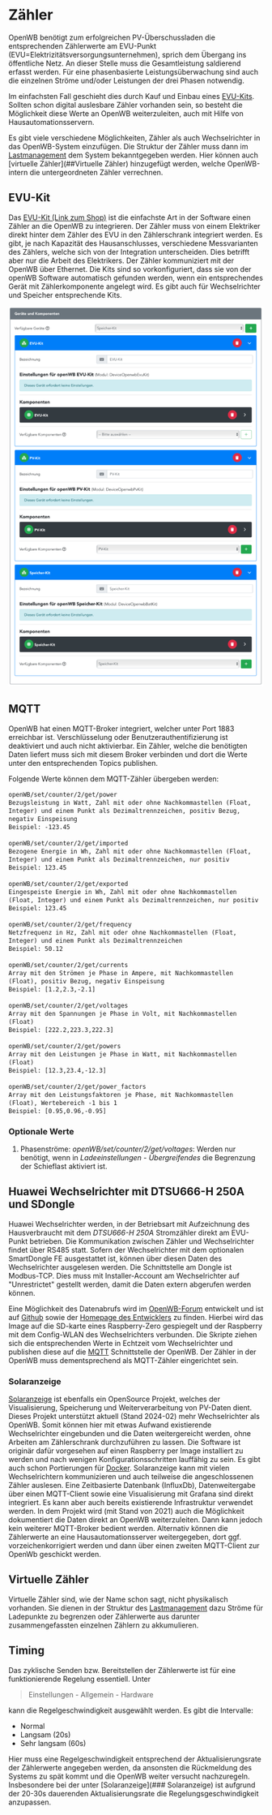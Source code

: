 
# Zähler

OpenWB benötigt zum erfolgreichen PV-Überschussladen die entsprechenden Zählerwerte am EVU-Punkt (EVU=Elektrizitätsversorgungsunternehmen), sprich dem Übergang ins öffentliche Netz. An dieser Stelle muss die Gesamtleistung saldierend erfasst werden. Für eine phasenbasierte Leistungsüberwachung sind auch die einzelnen Ströme und/oder Leistungen der drei Phasen notwendig.

Im einfachsten Fall geschieht dies durch Kauf und Einbau eines [EVU-Kits](##EVU-Kit). Sollten schon digital auslesbare Zähler vorhanden sein, so besteht die Möglichkeit diese Werte an OpenWB weiterzuleiten, auch mit Hilfe von Hausautomationsservern.

Es gibt viele verschiedene Möglichkeiten, Zähler als auch Wechselrichter in das OpenWB-System einzufügen.  Die Struktur der Zähler muss dann im  [Lastmanagement](https://github.com/openWB/core/wiki/Lastmanagement-und-kaskadierte-Zähler) dem System bekanntgegeben werden. Hier können auch [virtuelle Zähler](##Virtuelle Zähler)  hinzugefügt werden, welche OpenWB-intern die untergeordneten Zähler verrechnen.


## EVU-Kit

Das [EVU-Kit (Link zum Shop)](https://openwb.de/shop/?product=openwb-evu-kit) ist die einfachste Art in der Software einen Zähler an die OpenWB zu integrieren. Der Zähler muss von einem Elektriker direkt hinter dem Zähler des EVU in den Zählerschrank integriert werden. Es gibt, je nach Kapazität des Hausanschlusses, verschiedene Messvarianten des Zählers, welche sich von der Integration unterscheiden. Dies betrifft aber nur die Arbeit des Elektrikers.
Der Zähler kommuniziert mit der OpenWB über Ethernet. Die Kits sind so vorkonfiguriert, dass sie von der openWB Software automatisch gefunden werden, wenn ein entsprechendes Gerät mit Zählerkomponente angelegt wird. Es gibt auch für Wechselrichter und Speicher entsprechende Kits.

![EVU-Kit](pictures/EVU-PV-Speicher-Kit-689x1024.png)

## MQTT

OpenWB hat einen MQTT-Broker integriert, welcher unter Port 1883 erreichbar ist. Verschlüsselung oder Benutzerauthentifizierung ist deaktiviert und auch nicht aktivierbar. Ein Zähler, welche die benötigten Daten liefert muss sich mit diesem Broker verbinden und dort die Werte unter den entsprechenden Topics publishen.

Folgende Werte können dem MQTT-Zähler übergeben werden:
```
openWB/set/counter/2/get/power
Bezugsleistung in Watt, Zahl mit oder ohne Nachkommastellen (Float, Integer) und einem Punkt als Dezimaltrennzeichen, positiv Bezug, negativ Einspeisung
Beispiel: -123.45

openWB/set/counter/2/get/imported
Bezogene Energie in Wh, Zahl mit oder ohne Nachkommastellen (Float, Integer) und einem Punkt als Dezimaltrennzeichen, nur positiv
Beispiel: 123.45

openWB/set/counter/2/get/exported
Eingespeiste Energie in Wh, Zahl mit oder ohne Nachkommastellen (Float, Integer) und einem Punkt als Dezimaltrennzeichen, nur positiv
Beispiel: 123.45

openWB/set/counter/2/get/frequency
Netzfrequenz in Hz, Zahl mit oder ohne Nachkommastellen (Float, Integer) und einem Punkt als Dezimaltrennzeichen
Beispiel: 50.12

openWB/set/counter/2/get/currents
Array mit den Strömen je Phase in Ampere, mit Nachkommastellen (Float), positiv Bezug, negativ Einspeisung
Beispiel: [1.2,2.3,-2.1]

openWB/set/counter/2/get/voltages
Array mit den Spannungen je Phase in Volt, mit Nachkommastellen (Float)
Beispiel: [222.2,223.3,222.3]

openWB/set/counter/2/get/powers
Array mit den Leistungen je Phase in Watt, mit Nachkommastellen (Float)
Beispiel: [12.3,23.4,-12.3]

openWB/set/counter/2/get/power_factors
Array mit den Leistungsfaktoren je Phase, mit Nachkommastellen (Float), Wertebereich -1 bis 1
Beispiel: [0.95,0.96,-0.95]
```

### Optionale Werte
1. Phasenströme: _openWB/set/counter/2/get/voltages_: Werden nur benötigt, wenn in _Ladeeinstellungen - Übergreifendes_ die Begrenzung der Schieflast aktiviert ist. 


## Huawei Wechselrichter mit DTSU666-H 250A und SDongle

Huawei Wechselrichter werden, in der Betriebsart mit Aufzeichnung des Hausverbraucht mit dem _DTSU666-H 250A_ Stromzähler direkt am EVU-Punkt betrieben. Die Kommunikation zwischen Zähler und Wechselrichter findet über RS485 statt. Sofern der Wechselrichter mit dem optionalen SmartDongle FE ausgestattet ist, können über diesen Daten des Wechselrichter ausgelesen werden.
Die Schnittstelle am Dongle ist Modbus-TCP. Dies muss mit Installer-Account am Wechselrichter auf "Unrestrictet" gestellt werden, damit die Daten extern abgerufen werden können.

Eine Möglichkeit des Datenabrufs wird im [OpenWB-Forum](https://openwb.de/forum/viewtopic.php?t=7029) entwickelt und ist auf [Github](https://github.com/AlexanderMetzger/huawei_openwb_bridge) sowie der [Homepage des Entwicklers](https://lebensraum-wohnraum.de/openwb-kommunikation-mit-dem-huawei-wechselrichter-sun-2000/) zu finden. Hierbei wird das Image auf die SD-karte eines Raspberry-Zero gespiegelt und der Raspberry mit dem Config-WLAN des Wechselrichters verbunden. Die Skripte ziehen sich die entsprechenden Werte in Echtzeit vom Wechselrichter und publishen diese auf die [MQTT](#MQTT) Schnittstelle der OpenWB. Der Zähler in der OpenWB muss dementsprechend als MQTT-Zähler eingerichtet sein.

### Solaranzeige

[Solaranzeige](https://solaranzeige.de)  ist ebenfalls ein OpenSource Projekt, welches der Visualisierung, Speicherung und Weiterverarbeitung von PV-Daten dient. 
Dieses Projekt unterstützt aktuell (Stand 2024-02) mehr Wechselrichter als OpenWB. Somit können hier mit etwas Aufwand existierende Wechselrichter eingebunden und die Daten weitergereicht werden, ohne Arbeiten am Zählerschrank durchzuführen zu lassen. 
Die Software ist originär dafür vorgesehen auf einen Raspberry per Image installiert zu werden und nach wenigen Konfigurationsschritten lauffähig zu sein. Es gibt auch schon Portierungen für [Docker](https://github.com/DeBaschdi/docker.solaranzeige).
Solaranzeige kann mit vielen Wechselrichtern kommunizieren und  auch teilweise die angeschlossenen Zähler auslesen. Eine Zeitbasierte Datenbank (InfluxDb), Datenweitergabe über einen MQTT-Client sowie eine Visualisierung mit Grafana sind direkt integriert. Es kann aber auch bereits existierende Infrastruktur verwendet werden.
In dem Projekt wird (mit Stand von 2021) auch die Möglichkeit dokumentiert die Daten direkt an OpenWB weiterzuleiten. Dann kann jedoch kein weiterer MQTT-Broker bedient werden.
Alternativ können die Zählerwerte an eine Hausautomationsserver weitergegeben, dort ggf. vorzeichenkorrigiert werden und dann über einen zweiten MQTT-Client zur OpenWb geschickt werden. 

## Virtuelle Zähler

Virtuelle Zähler sind, wie der Name schon sagt, nicht physikalisch vorhanden. Sie dienen in der Struktur des [Lastmanagement](https://github.com/openWB/core/wiki/Lastmanagement-und-kaskadierte-Zähler) dazu Ströme für Ladepunkte zu begrenzen oder Zählerwerte aus darunter zusammengefassten einzelnen Zählern zu akkumulieren. 

## Timing
Das zyklische Senden bzw. Bereitstellen der Zählerwerte ist für eine funktionierende Regelung essentiell. Unter 

> Einstellungen - Allgemein - Hardware

kann die Regelgeschwindigkeit ausgewählt werden. Es gibt die Intervalle:
 - Normal
 - Langsam (20s)
 - Sehr langsam (60s)

Hier muss eine Regelgeschwindigkeit entsprechend der Aktualisierungsrate der Zählerwerte angegeben werden, da ansonsten die Rückmeldung des Systems zu spät kommt und die OpenWB weiter versucht nachzuregeln. 
Insbesondere bei der unter [Solaranzeige](### Solaranzeige) ist aufgrund der 20-30s dauerenden Aktualisierungsrate die Regelungsgeschwindigkeit anzupassen. 

